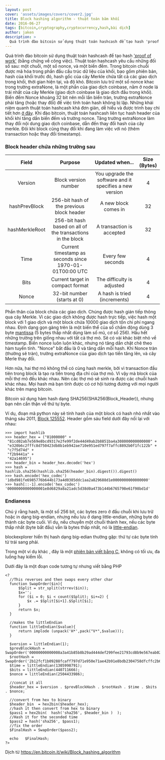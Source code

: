 ```yaml
---
layout: post
cover: 'assets/images/covers/cover2.jpg'
title: Block hashing algorithm - thuật toán băm khối
date: 2016-06-27
tags: [bitcoin,cryptography,cryptocurrency,hash,bài dịch]
author: jaken
description: >
  Quá trình đào bitcoin sử dụng thuật toán hashcash để tạo hash 'proof of work' https://en.bitcoin.it/wiki/Proof_of_work (bằng chứng về công việc)
---
```


Quá trình đào bitcoin sử dụng thuật toán hashcash để tạo hash ['proof of work'](https://en.bitcoin.it/wiki/Proof_of_work) (bằng chứng về công việc). Thuật toán hashcash yêu cầu những đối số sau: một chuỗi, một số nonce, và một biến đếm. Trong bitcoin chuỗi được mã hóa trong phần đầu cấu trúc dữ liệu của khối, bao gồm phiên bản, hash của khối trước đó, hash gốc của cây Merkle chứa tất cả các giao dịch trong khối, thời gian hiện tại, và độ khó. Bitcoin lưu trữ một số nonce khac trong trường extraNone, là một phần của giao dịch coinbase, nằm ở node lá trái nhất của cây Merkle (giao dịch coinbase là giao dịch đầu trong khối). Biến đếm Nonce khoảng 32 bit nên mỗi lần biến tràn, trường extraNonce phải tăng (hoặc thay đổi) để việc tính toán hash không bị lặp. Những khái niệm quanh thuật toán hashcash khá đơn giản, dễ hiểu và được trình bay chi tiết hơn [ở đây](https://web.archive.org/web/20170117040618/https://en.bitcoin.it/wiki/Hashcash). Khi đào bitcoin, thuật toán hashcash liên tục hash header của khối khi tăng dần biến đếm và trường nonce. Tăng trường extraNonce làm thay đổi nội dung giao dịch coinbase, dẫn đến thay đổi hash của cây merkle. Đôi khi block cũng thay đổi khi đang làm việc với nó (thêm transaction hoặc thay đổi timestamp).

### Block header chứa những trường sau

**Field**|**Purpose**|**Updated when...**|**Size (Bytes)**
:-----:|:-----:|:-----:|:-----:
Version|Block version number|You upgrade the software and it specifies a new version|4
hashPrevBlock|256-bit hash of the previous block header|A new block comes in|32
hashMerkleRoot|256-bit hash based on all of the transactions in the block|A transaction is accepted|32
Time|Current timestamp as seconds since 1970-01-01T00:00 UTC|Every few seconds|4
Bits|Current target in compact format|The difficulty is adjusted|4
Nonce|32-bit number (starts at 0)|A hash is tried (increments)|4

Phần thân của block chứa các giao dịch. Chúng được hash gián tiếp thông qua cây Merkle. Vì các giao dịch không được hash trực tiếp, việc hash một block với 1 giao dịch và một block chứa 10000 giao dịch tốn chi phí ngang nhau.
Định dạng gọn gàng trên là một biến thể của số chấm động dùng 3 byte [mantissa](https://en.wikipedia.org/wiki/Significand) (5 bytes thấp nhất dùng làm số mũ, cơ số 256). Hầu hết những trường trên giống nhau với tất cả thợ mỏ. Sẽ có vài khác biệt nhỏ về timestamp. Biến nonce luôn luôn khác, nhưng nó tăng dần chặt chẽ theo hàm tuyến tính. "Nonce" bắt đầu là 0 và tăng dần mỗi hash. Khi Nonce tràn (thường sẽ tràn), trường extraNonce của giao dịch tạo tiền tăng lên, và cây Merle thay đổi.

Hơn nữa, hai thợ mỏ không thể có cùng hash merkle, bởi vì transaction đầu tiên trong block là tạo ra tiền trong địa chỉ của thợ mỏ. Vì vậy mà block của mỗi thợ mỏ đều khác nhau. Nên các thợ mỏ sẽ sinh ra được các chuỗi hash khác nhau. Mọi hash mà bạn tính được có cơ hội tương đương với mọi người khác trên mạng bitcoin.

Bitcoin sử dụng hàm hash dạng SHA256(SHA256(Block_Header)), nhưng bạn nên cẩn thận về thứ tự byte.

Ví dụ, đoạn mã python này sẽ tính hash của một block có hash nhỏ nhất vào tháng sáu 2011, [Block 125552](http://blockexplorer.com/block/00000000000000001e8d6829a8a21adc5d38d0a473b144b6765798e61f98bd1d). Header gồm sáu field dưới đây nối lại với nhau:
```
>>> import hashlib
>>> header_hex = ("01000000" +
 "81cd02ab7e569e8bcd9317e2fe99f2de44d49ab2b8851ba4a308000000000000" +
 "e320b6c2fffc8d750423db8b1eb942ae710e951ed797f7affc8892b0f1fc122b" +
 "c7f5d74d" +
 "f2b9441a" +
 "42a14695")
>>> header_bin = header_hex.decode('hex')
>>> hash = hashlib.sha256(hashlib.sha256(header_bin).digest()).digest()
>>> hash.encode('hex_codec')
'1dbd981fe6985776b644b173a4d0385ddc1aa2a829688d1e0000000000000000'
>>> hash[::-1].encode('hex_codec')
'00000000000000001e8d6829a8a21adc5d38d0a473b144b6765798e61f98bd1d'
```
### Endianess
Chú ý rằng hash, là một số 256 bit, các bytes zero ở đầu chuỗi khi lưu trữ hoặc in dạng big-endian, nhưng nếu lưu ở dạng little-endian, những byte đó thành các byte cuối. Ví dụ, nếu chuyển một chuỗi thành hex, nếu các byte thấp nhất (byte bắt đầu) vẫn là bytes thấp nhất, nó là [little-endian](http://www.goldparser.org/doc/about/images/diagram-little-vs-big-endian.gif).

blockexplorer hiển thị hash dạng big-edian thường gặp: thứ tự các byte tính từ trái sang phải.

Trong một ví dụ khác , đây là một [phiên bản viết bằng C](http://pastebin.com/bW3fQA2a), không có tối ưu, đa luồng hay kiểm lỗi.

Dưới đây là một đoạn code tương tự nhưng viết bằng PHP
```
<?
  //This reverses and then swaps every other char
  function SwapOrder($in){
      $Split = str_split(strrev($in));
      $x='';
      for ($i = 0; $i < count($Split); $i+=2) {
          $x .= $Split[$i+1].$Split[$i];
      } 
      return $x;
  }
 
  //makes the littleEndian
  function littleEndian($value){
      return implode (unpack('H*',pack("V*",$value)));
  }
 
  $version = littleEndian(1);
  $prevBlockHash = SwapOrder('00000000000008a3a41b85b8b29ad444def299fee21793cd8b9e567eab02cd81');
  $rootHash = SwapOrder('2b12fcf1b09288fcaff797d71e950e71ae42b91e8bdb2304758dfcffc2b620e3');
  $time = littleEndian(1305998791);
  $bits = littleEndian(440711666); 
  $nonce = littleEndian(2504433986); 
 
  //concat it all
  $header_hex = $version . $prevBlockHash . $rootHash . $time . $bits . $nonce;
 
  //convert from hex to binary 
  $header_bin  = hex2bin($header_hex);
  //hash it then convert from hex to binary 
  $pass1 = hex2bin(  hash('sha256', $header_bin )  );
  //Hash it for the seconded time
  $pass2 = hash('sha256', $pass1);
  //fix the order
  $FinalHash = SwapOrder($pass2);
 
  echo   $FinalHash;
?>
```
Dịch từ https://en.bitcoin.it/wiki/Block_hashing_algorithm